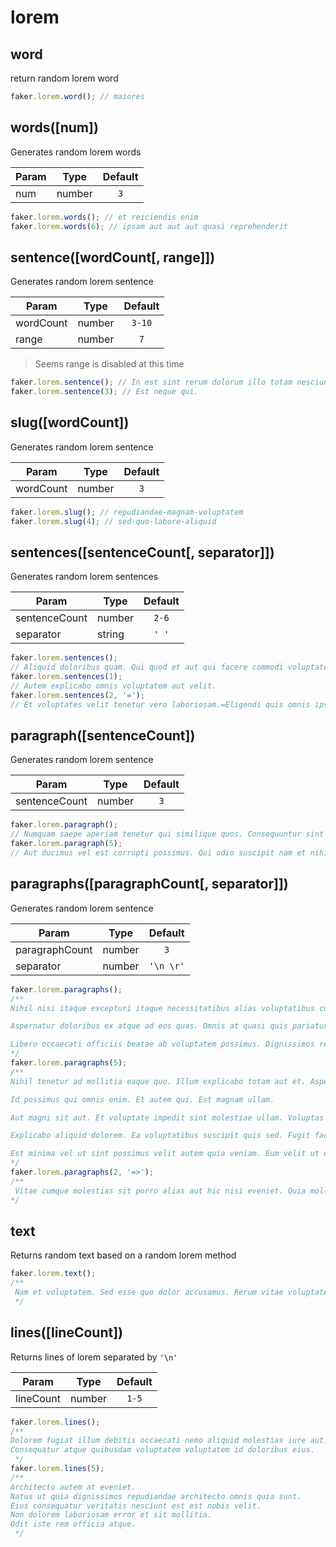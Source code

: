 # lorem

## word

return random lorem word

```js
faker.lorem.word(); // maiores
```

## words([num])

Generates random lorem words


| Param | Type   | Default |
| ----- | ------ | :-----: |
| num   | number |   `3`   |


```js
faker.lorem.words(); // et reiciendis enim
faker.lorem.words(6); // ipsam aut aut aut quasi reprehenderit
```

## sentence([wordCount[, range]])

Generates random lorem sentence


| Param     | Type   | Default |
| --------- | ------ | :-----: |
| wordCount | number | `3-10`  |
| range     | number |   `7`   |

>  Seems range is disabled at this time


```js
faker.lorem.sentence(); // In est sint rerum dolorum illo totam nesciunt sint.
faker.lorem.sentence(3); // Est neque qui.
```

## slug([wordCount])

Generates random lorem sentence


| Param     | Type   | Default |
| --------- | ------ | :-----: |
| wordCount | number |   `3`   |



```js
faker.lorem.slug(); // repudiandae-magnam-voluptatem
faker.lorem.slug(4); // sed-quo-labore-aliquid
```

## sentences([sentenceCount[, separator]])

Generates random lorem sentences


| Param         | Type   | Default |
| ------------- | ------ | :-----: |
| sentenceCount | number |  `2-6`  |
| separator     | string |  `' '`  |



```js
faker.lorem.sentences();
// Aliquid doloribus quam. Qui quod et aut qui facere commodi voluptatem. Nihil deserunt est quo tenetur quis. Occaecati consectetur dolore qui eligendi et ea nulla praesentium.
faker.lorem.sentences(1);
// Autem explicabo omnis voluptatem aut velit.
faker.lorem.sentences(2, '=');
// Et voluptates velit tenetur vero laboriosam.=Eligendi quis omnis ipsum nesciunt.
```

## paragraph([sentenceCount])

Generates random lorem sentence


| Param         | Type   | Default |
| ------------- | ------ | :-----: |
| sentenceCount | number |   `3`   |


```js
faker.lorem.paragraph();
// Numquam saepe aperiam tenetur qui similique quos. Consequuntur sint eum magnam iusto facere qui et perspiciatis qui. Dolorem quidem fugit facilis rerum rerum. Porro fugit rerum quo nesciunt eligendi praesentium et omnis animi. Nesciunt distinctio iure sunt rem non qui commodi. Eligendi qui libero aut in qui.
faker.lorem.paragraph(5);
// Aut ducimus vel est corrupti possimus. Qui odio suscipit nam et nihil dolore consectetur expedita dignissimos. Qui et id deserunt vel inventore quae amet sed. Rerum qui cupiditate in. Aut dolore sint. Laboriosam vero et. Qui laborum excepturi similique aut ipsum facere nobis tempora sunt.
```

## paragraphs([paragraphCount[, separator]])

Generates random lorem sentence


| Param          | Type   |  Default  |
| -------------- | ------ | :-------: |
| paragraphCount | number |    `3`    |
| separator      | number | `'\n \r'` |


```js
faker.lorem.paragraphs();
/**
Nihil nisi itaque excepturi itaque necessitatibus alias voluptatibus cupiditate. Nisi voluptates inventore unde voluptatem et magnam nostrum ut qui. Assumenda eius sunt neque maiores quia dolorem ut id quis. Sequi est illo amet iste pariatur provident commodi repellendus deleniti.

Aspernatur doloribus ex atque ad eos quas. Omnis at quasi quis pariatur dolore omnis illo enim quo. Maxime id consequatur et vitae eius dolores et provident.

Libero occaecati officiis beatae ab voluptatem possimus. Dignissimos repellat exercitationem animi qui autem ut. Et magni et.
*/
faker.lorem.paragraphs(5);
/**
Nihil tenetur ad mollitia eaque quo. Illum explicabo totam aut et. Asperiores harum ut modi facere sed dolores assumenda.

Id possimus qui omnis enim. Et autem qui. Est magnam ullam.

Aut magni sit aut. Et voluptate impedit sint molestiae ullam. Voluptas exercitationem molestiae in ab beatae sint.

Explicabo aliquid dolorem. Ea voluptatibus suscipit quis sed. Fugit facere vero modi dolores sit consequatur numquam consequatur facere. Et voluptatum earum nostrum modi at. Architecto eius corporis.

Est minima vel ut sint possimus velit autem quia veniam. Eum velit ut et voluptatibus voluptatem consequuntur deserunt ut. Exercitationem iusto unde quae maxime velit autem modi aliquam. Sequi ab voluptas ad quaerat quis et a. Et veniam aperiam commodi veritatis officia sunt atque dolorum.
*/
faker.lorem.paragraphs(2, '=>');
/**
 Vitae cumque molestias sit porro alias aut hic nisi eveniet. Quia mollitia possimus exercitationem illo voluptas similique. Accusamus placeat qui corrupti porro ratione quidem.=>Totam illum ad. Sequi provident voluptatem provident est corrupti et. Soluta velit dolor necessitatibus consequuntur saepe quae. Ut nisi qui et distinctio id magnam minima cumque. Veritatis aut esse.
*/
```

## text

Returns random text based on a random lorem method

```js
faker.lorem.text();
/**
 Nam et voluptatem. Sed esse quo dolor accusamus. Rerum vitae voluptates vero sunt temporibus. Eaque magni ab assumenda consequuntur voluptate eos voluptate. Eum rerum ut aliquid qui dolores temporibus qui ea. Quae quam tenetur ut.
 */
```

## lines([lineCount])

Returns lines of lorem separated by `'\n'`


| Param     | Type   | Default |
| --------- | ------ | :-----: |
| lineCount | number |  `1-5`  |


```js
faker.lorem.lines();
/**
Dolorem fugiat illum debitis occaecati nemo aliquid molestias iure aut.
Consequatur atque quibusdam voluptatem voluptatem id doloribus eius.
 */
faker.lorem.lines(5);
/**
Architecto autem at eveniet.
Natus ut quia dignissimos repudiandae architecto omnis quia sunt.
Eius consequatur veritatis nesciunt est est nobis velit.
Non dolorem laboriosam error et sit mollitia.
Odit iste rem officia atque.
 */
```